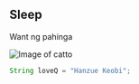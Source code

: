## Sleep
Want ng pahinga

![Image of catto](https://www.alleycat.org/wp-content/uploads/2019/03/FELV-cat.jpg)

``` java
String loveQ = "Hanzue Keobi";
```

